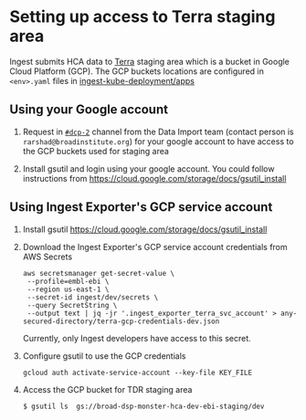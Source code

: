 # Setting up access to Terra staging area

Ingest submits HCA data to [Terra](https://terra.bio/) staging area which is a bucket in Google Cloud Platform (GCP). The GCP buckets locations are configured in `<env>.yaml` files in [ingest-kube-deployment/apps](https://github.com/ebi-ait/ingest-kube-deployment/tree/master/apps)  
   
## Using your Google account
1. Request in [`#dcp-2`](https://humancellatlas.slack.com/archives/C01360XN04S) channel from the Data Import team (contact person is `rarshad@broadinstitute.org`) for your google account to have access to the GCP buckets used for staging area

1. Install gsutil and login using your google account. You could follow instructions from https://cloud.google.com/storage/docs/gsutil_install

## Using Ingest Exporter's GCP service account
1. Install gsutil https://cloud.google.com/storage/docs/gsutil_install

1. Download the Ingest Exporter's GCP service account credentials from AWS Secrets
   ```
   aws secretsmanager get-secret-value \
    --profile=embl-ebi \
    --region us-east-1 \
    --secret-id ingest/dev/secrets \
    --query SecretString \
    --output text | jq -jr '.ingest_exporter_terra_svc_account' > any-secured-directory/terra-gcp-credentials-dev.json
   ```
   
   Currently, only Ingest developers have access to this secret.
   
1. Configure gsutil to use the GCP credentials
   ```
   gcloud auth activate-service-account --key-file KEY_FILE
   ```
1. Access the GCP bucket for TDR staging area
   ```
   $ gsutil ls  gs://broad-dsp-monster-hca-dev-ebi-staging/dev 
   ```